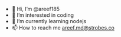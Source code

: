 - 👋 Hi, I’m @areef185
- 👀 I’m interested in coding
- 🌱 I’m currently learning nodejs
- 📫 How to reach me areef.md@strobes.co

<!---
areef185/areef185 is a ✨ special ✨ repository because its `README.md` (this file) appears on your GitHub profile.
You can click the Preview link to take a look at your changes.
--->
